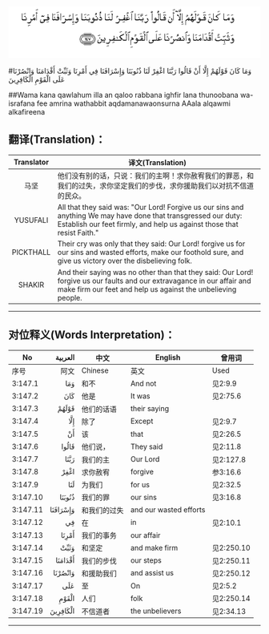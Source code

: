 ![003:147](images/003_147.gif)

#وَمَا كَانَ قَوْلَهُمْ إِلَّا أَنْ قَالُوا رَبَّنَا اغْفِرْ لَنَا ذُنُوبَنَا وَإِسْرَافَنَا فِي أَمْرِنَا وَثَبِّتْ أَقْدَامَنَا وَانْصُرْنَا عَلَى الْقَوْمِ الْكَافِرِينَ 

##Wama kana qawlahum illa an qaloo rabbana ighfir lana thunoobana wa-israfana fee amrina wathabbit aqdamanawaonsurna AAala alqawmi alkafireena 

## 翻译(Translation)：

| Translator | 译文(Translation)                                            |
| :--------: | ------------------------------------------------------------ |
|    马坚    | 他们没有别的话，只说：我们的主啊！求你赦宥我们的罪恶，和我们的过失，求你坚定我们的步伐，求你援助我们以对抗不信道的民众。 |
|  YUSUFALI  | All that they said was: "Our Lord! Forgive us our sins and anything We may have done that transgressed our duty: Establish our feet firmly, and help us against those that resist Faith." |
| PICKTHALL  | Their cry was only that they said: Our Lord! forgive us for our sins and wasted efforts, make our foothold sure, and give us victory over the disbelieving folk. |
|   SHAKIR   | And their saying was no other than that they said: Our Lord! forgive us our faults and our extravagance in our affair and make firm our feet and help us against the unbelieving people. |

---

## 对位释义(Words Interpretation)：

| No   | العربية | 中文    | English | 曾用词 |
| ---- | ------: | ------- | ------- | ------ |
| 序号 |    阿文 | Chinese | 英文    | Used   |
| 3:147.1  | وَمَا      | 和不         | And not                | 见2:9.9    |
| 3:147.2  | كَانَ      | 他是         | It was                 | 见2:75.6   |
| 3:147.3  | قَوْلَهُمْ    | 他们的话语   | their saying           |            |
| 3:147.4  | إِلَّا      | 除了         | Except                 | 见2:9.7    |
| 3:147.5  | أَنْ       | 该           | that                   | 见2:26.5   |
| 3:147.6  | قَالُوا    | 他们说，     | They said              | 见2:11.8   |
| 3:147.7  | رَبَّنَا     | 我们的主     | Our Lord               | 见2:127.8  |
| 3:147.8  | اغْفِرْ     | 求你赦宥     | forgive                | 参3:16.6   |
| 3:147.9  | لَنَا      | 为我们       | for us                 | 见2:32.5   |
| 3:147.10 | ذُنُوبَنَا   | 我们的罪     | our sins               | 见3:16.8   |
| 3:147.11 | وَإِسْرَافَنَا | 和我们的过失 | and our wasted efforts |            |
| 3:147.12 | فِي       | 在           | in                     | 见2:10.1   |
| 3:147.13 | أَمْرِنَا    | 我们的事务   | our affair             |            |
| 3:147.14 | وَثَبِّتْ     | 和坚定       | and make firm          | 见2:250.10 |
| 3:147.15 | أَقْدَامَنَا  | 我们的步伐   | our steps              | 见2:250.11 |
| 3:147.16 | وَانْصُرْنَا  | 和援助我们   | and assist us          | 见2:250.12 |
| 3:147.17 | عَلَى      | 至           | On                     | 见2:5.2    |
| 3:147.18 | الْقَوْمِ    | 人们         | folk                   | 见2:250.14 |
| 3:147.19 | الْكَافِرِينَ | 不信道者     | the unbelievers        | 见2:34.13  |

---
